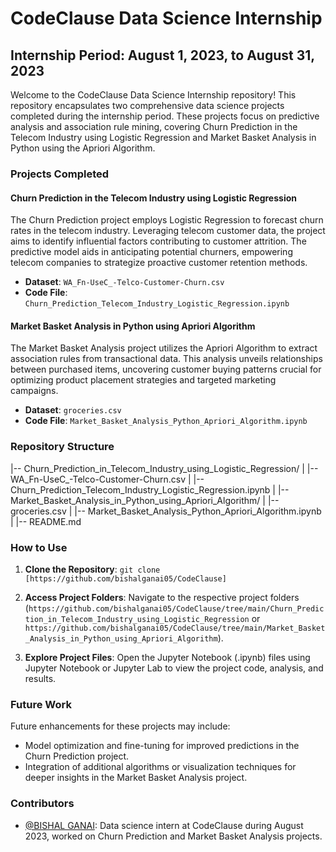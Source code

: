 # CodeClause Data Science Internship

## Internship Period: August 1, 2023, to August 31, 2023

Welcome to the CodeClause Data Science Internship repository! This repository encapsulates two comprehensive data science projects completed during the internship period. These projects focus on predictive analysis and association rule mining, covering Churn Prediction in the Telecom Industry using Logistic Regression and Market Basket Analysis in Python using the Apriori Algorithm.

### Projects Completed

#### Churn Prediction in the Telecom Industry using Logistic Regression

The Churn Prediction project employs Logistic Regression to forecast churn rates in the telecom industry. Leveraging telecom customer data, the project aims to identify influential factors contributing to customer attrition. The predictive model aids in anticipating potential churners, empowering telecom companies to strategize proactive customer retention methods.

- **Dataset**: `WA_Fn-UseC_-Telco-Customer-Churn.csv`
- **Code File**: `Churn_Prediction_Telecom_Industry_Logistic_Regression.ipynb`

#### Market Basket Analysis in Python using Apriori Algorithm

The Market Basket Analysis project utilizes the Apriori Algorithm to extract association rules from transactional data. This analysis unveils relationships between purchased items, uncovering customer buying patterns crucial for optimizing product placement strategies and targeted marketing campaigns.

- **Dataset**: `groceries.csv`
- **Code File**: `Market_Basket_Analysis_Python_Apriori_Algorithm.ipynb`

### Repository Structure

|-- Churn_Prediction_in_Telecom_Industry_using_Logistic_Regression/
| |-- WA_Fn-UseC_-Telco-Customer-Churn.csv
| |-- Churn_Prediction_Telecom_Industry_Logistic_Regression.ipynb
|
|-- Market_Basket_Analysis_in_Python_using_Apriori_Algorithm/
| |-- groceries.csv
| |-- Market_Basket_Analysis_Python_Apriori_Algorithm.ipynb
|
|-- README.md


### How to Use

1. **Clone the Repository**: `git clone [https://github.com/bishalganai05/CodeClause]`
   
2. **Access Project Folders**: Navigate to the respective project folders (`https://github.com/bishalganai05/CodeClause/tree/main/Churn_Prediction_in_Telecom_Industry_using_Logistic_Regression` or `https://github.com/bishalganai05/CodeClause/tree/main/Market_Basket_Analysis_in_Python_using_Apriori_Algorithm`).

3. **Explore Project Files**: Open the Jupyter Notebook (.ipynb) files using Jupyter Notebook or Jupyter Lab to view the project code, analysis, and results.

### Future Work

Future enhancements for these projects may include:
- Model optimization and fine-tuning for improved predictions in the Churn Prediction project.
- Integration of additional algorithms or visualization techniques for deeper insights in the Market Basket Analysis project.

### Contributors

- [@BISHAL GANAI](https://github.com/bishalganai05): Data science intern at CodeClause during August 2023, worked on Churn Prediction and Market Basket Analysis projects.
